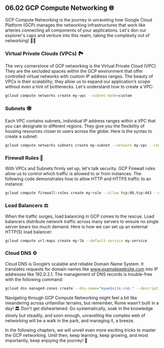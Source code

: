 ## 06.02 GCP Compute Networking 🌐

GCP Compute Networking is the journey in unraveling how Google Cloud Platform (GCP) manages the networking infrastructures that work like arteries connecting all components of your applications. Let's don our explorer's caps and venture into this realm, taking the complexity out of networking! 👩‍🔬

### **Virtual Private Clouds (VPCs)** 🏞️

The very cornerstone of GCP networking is the Virtual Private Cloud (VPC). They are the secluded spaces within the GCP environment that offer controlled virtual networks with custom IP address ranges. The beauty of VPCs is their scalability; they allow us to expand our application’s scope without even a hint of bottlenecks. Let's understand how to create a VPC:
```sh
gcloud compute networks create my-vpc --subnet-mode=custom
```

### **Subnets** 🕸️

Each VPC contains subnets, individual IP address ranges within a VPC that you can designate to different regions. They give you the flexibility of housing resources closer to users across the globe. Here is the syntax to create a subnet:
```sh
gcloud compute networks subnets create my-subnet --network my-vpc --region us-central1 --range 10.0.0.0/24
```
  
### **Firewall Rules** 🚧

With VPCs and Subnets firmly set up, let's talk security. GCP Firewall rules allow us to control which traffic is allowed to or from instances. The following code demonstrates how to allow HTTP and HTTPS traffic to an instance:
```sh
gcloud compute firewall-rules create my-rule --allow tcp:80,tcp:443 --network my-vpc
```

### **Load Balancers** ⚖️

When the traffic surges, load balancing in GCP comes to the rescue. Load balancers distribute network traffic across many servers to ensure no single server bears too much demand. Here is how we can set up an external HTTP(S) load balancer:
```sh
gcloud compute url-maps create my-lb --default-service my-service
```

### **Cloud DNS** ⚙️

Cloud DNS is Google’s scalable and reliable Domain Name System. It translates requests for domain names like www.examplewebsite.com into IP addresses like 192.0.2.1. The management of DNS records is trouble-free with the following command:
```sh
gcloud dns managed-zones create --dns-name="mywebsite.com." --description="My Website's DNS."
```

Navigating through GCP Compute Networking might feel a bit like meandering across unfamiliar terrains, but remember, Rome wasn't built in a day! 🏛️ Don't get disheartened. Go systematically, soak in the knowledge slowly but steadily, and soon enough, unravelling the complex web of networking will be a walk in the park, and managing it, a breeze. 

In the following chapters, we will unveil even more exciting tricks to master the GCP networking. Until then, keep learning, keep growing, and most importantly, keep enjoying the journey! 🚀
